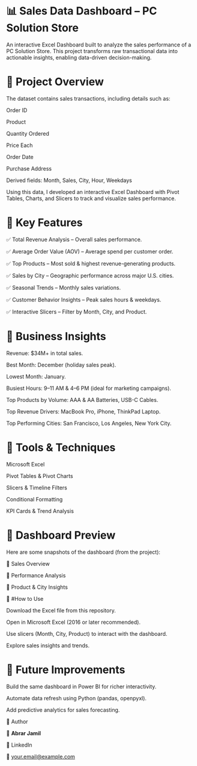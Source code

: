 # 📊 Sales Data Dashboard – PC Solution Store

An interactive Excel Dashboard built to analyze the sales performance of a PC Solution Store.
This project transforms raw transactional data into actionable insights, enabling data-driven decision-making.

# 🔹 Project Overview

The dataset contains sales transactions, including details such as:

Order ID

Product

Quantity Ordered

Price Each

Order Date

Purchase Address

Derived fields: Month, Sales, City, Hour, Weekdays

Using this data, I developed an interactive Excel Dashboard with Pivot Tables, Charts, and Slicers to track and visualize sales performance.

# 🔹 Key Features

✅ Total Revenue Analysis – Overall sales performance.

✅ Average Order Value (AOV) – Average spend per customer order.

✅ Top Products – Most sold & highest revenue-generating products.

✅ Sales by City – Geographic performance across major U.S. cities.

✅ Seasonal Trends – Monthly sales variations.

✅ Customer Behavior Insights – Peak sales hours & weekdays.

✅ Interactive Slicers – Filter by Month, City, and Product.

# 🔹 Business Insights

Revenue: $34M+ in total sales.

Best Month: December (holiday sales peak).

Lowest Month: January.

Busiest Hours: 9–11 AM & 4–6 PM (ideal for marketing campaigns).

Top Products by Volume: AAA & AA Batteries, USB-C Cables.

Top Revenue Drivers: MacBook Pro, iPhone, ThinkPad Laptop.

Top Performing Cities: San Francisco, Los Angeles, New York City.

# 🔹 Tools & Techniques

Microsoft Excel

Pivot Tables & Pivot Charts

Slicers & Timeline Filters

Conditional Formatting

KPI Cards & Trend Analysis

# 🔹 Dashboard Preview

Here are some snapshots of the dashboard (from the project):

📌 Sales Overview

📌 Performance Analysis

📌 Product & City Insights

🔹 #How to Use

Download the Excel file from this repository.

Open in Microsoft Excel (2016 or later recommended).

Use slicers (Month, City, Product) to interact with the dashboard.

Explore sales insights and trends.

# 🔹 Future Improvements

Build the same dashboard in Power BI for richer interactivity.

Automate data refresh using Python (pandas, openpyxl).

Add predictive analytics for sales forecasting.

📌 Author

👤 **Abrar Jamil**

🔗 LinkedIn

📧 your.email@example.com
